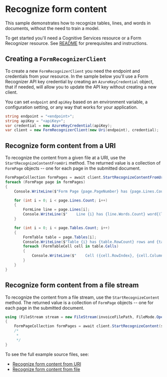# Recognize form content

This sample demonstrates how to recognize tables, lines, and words in documents, without the need to train a model.

To get started you'll need a Cognitive Services resource or a Form Recognizer resource.  See [README][README] for prerequisites and instructions.

## Creating a `FormRecognizerClient`

To create a new `FormRecognizerClient` you need the endpoint and credentials from your resource. In the sample below you'll use a Form Recognizer API key credential by creating an `AzureKeyCredential` object, that if needed, will allow you to update the API key without creating a new client.

You can set `endpoint` and `apiKey` based on an environment variable, a configuration setting, or any way that works for your application.

```C# Snippet:CreateFormRecognizerClient
string endpoint = "<endpoint>";
string apiKey = "<apiKey>";
var credential = new AzureKeyCredential(apiKey);
var client = new FormRecognizerClient(new Uri(endpoint), credential);
```

## Recognize form content from a URI

To recognize the content from a given file at a URI, use the `StartRecognizeContentFromUri` method. The returned value is a collection of `FormPage` objects -- one for each page in the submitted document.

```C# Snippet:FormRecognizerSampleRecognizeContentFromUri
FormPageCollection formPages = await client.StartRecognizeContentFromUri(new Uri(invoiceUri)).WaitForCompletionAsync();
foreach (FormPage page in formPages)
{
    Console.WriteLine($"Form Page {page.PageNumber} has {page.Lines.Count} lines.");

    for (int i = 0; i < page.Lines.Count; i++)
    {
        FormLine line = page.Lines[i];
        Console.WriteLine($"    Line {i} has {line.Words.Count} word{(line.Words.Count > 1 ? "s" : "")}, and text: '{line.Text}'.");
    }

    for (int i = 0; i < page.Tables.Count; i++)
    {
        FormTable table = page.Tables[i];
        Console.WriteLine($"Table {i} has {table.RowCount} rows and {table.ColumnCount} columns.");
        foreach (FormTableCell cell in table.Cells)
        {
            Console.WriteLine($"    Cell ({cell.RowIndex}, {cell.ColumnIndex}) contains text: '{cell.Text}'.");
        }
    }
}
```

## Recognize form content from a file stream

To recognize the content from a file stream, use the `StartRecognizeContent` method. The returned value is a collection of `FormPage` objects -- one for each page in the submitted document.

```C# Snippet:FormRecognizerRecognizeFormContentFromFile
using (FileStream stream = new FileStream(invoiceFilePath, FileMode.Open))
{
    FormPageCollection formPages = await client.StartRecognizeContent(stream).WaitForCompletionAsync();
    /*
     *
     */
}
```

To see the full example source files, see:

* [Recognize form content from URI](https://github.com/Azure/azure-sdk-for-net/blob/master/sdk/formrecognizer/Azure.AI.FormRecognizer/tests/samples/Sample1_RecognizeContentFromUri.cs)
* [Recognize form content from file](https://github.com/Azure/azure-sdk-for-net/blob/master/sdk/formrecognizer/Azure.AI.FormRecognizer/tests/samples/Sample1_RecognizeContentFromFile.cs)

[README]: https://github.com/Azure/azure-sdk-for-net/tree/master/sdk/formrecognizer/Azure.AI.FormRecognizer#getting-started